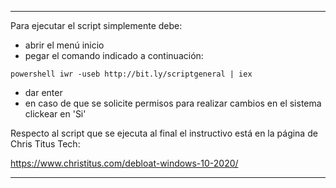 ***
Para ejecutar el script simplemente debe:

- abrir el menú inicio
- pegar el comando indicado a continuación:

`powershell iwr -useb http://bit.ly/scriptgeneral | iex
`

- dar enter
- en caso de que se solicite permisos para realizar cambios en el sistema clickear en 'Si'

Respecto al script que se ejecuta al final el instructivo está en la página de Chris Titus Tech:

https://www.christitus.com/debloat-windows-10-2020/


***
